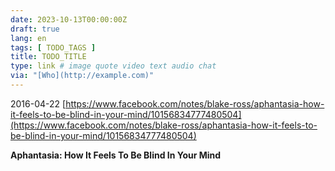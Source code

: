 ```yaml
---
date: 2023-10-13T00:00:00Z
draft: true
lang: en
tags: [ TODO_TAGS ]
title: TODO_TITLE
type: link # image quote video text audio chat
via: "[Who](http://example.com)"
---
```



2016-04-22
[https://www.facebook.com/notes/blake-ross/aphantasia-how-it-feels-to-be-blind-in-your-mind/10156834777480504](https://www.facebook.com/notes/blake-ross/aphantasia-how-it-feels-to-be-blind-in-your-mind/10156834777480504)

**Aphantasia: How It Feels To Be Blind In Your Mind**


